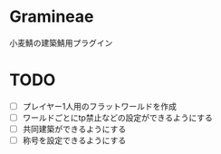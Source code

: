 # Gramineae
小麦鯖の建築鯖用プラグイン  

# TODO  
- [ ] プレイヤー1人用のフラットワールドを作成  
- [ ] ワールドごとにtp禁止などの設定ができるようにする
- [ ] 共同建築ができるようにする
- [ ] 称号を設定できるようにする
